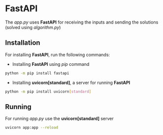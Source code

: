 # FastAPI
The *app.py* uses **FastAPI** for receiving the inputs and sending the solutions (solved using *algorithm.py*)
## Installation
For installing **FastAPI**, run the following commands:
* Installing **FastAPI** using *pip* command
```bash
python -m pip install fastapi
```
* Installing **uvicorn[standard]**, a server for running **FastAPI**
```bash
python -m pip install uvicorn[standard]
```
## Running
For running *app.py* use the **uvicorn[standard]** server
```bash
uvicorn app:app --reload
```